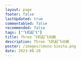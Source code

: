 ```yaml
---
layout: page
footer: false
lastUpdated: true
commentabled: false
recommended: false
tags: ["飞机起飞"]
title: Three 飞机起飞动画
description: Three 飞机起飞动画
poster: /images/cmono-Siesta.png
date: 2023-08-28
---
```

<script lang="ts" setup>
import Airport from "@/components/Airport.vue"
</script>

<ClientOnly>
  <Airport />
</ClientOnly>
